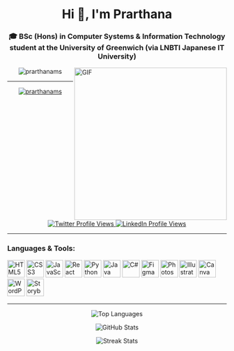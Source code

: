 <h1 align="center">Hi 👋, I'm Prarthana</h1>
<h3 align="center">🎓 BSc (Hons) in Computer Systems & Information Technology student at the University of Greenwich (via LNBTI Japanese IT University)</h3>

<p align="left">
<img align="right" alt="GIF" src="https://user-images.githubusercontent.com/75851313/151668395-5591532b-28da-46a6-9476-7c9694bcb60e.gif" width="350"/>
</p>





<p align="center">
  <img src="https://komarev.com/ghpvc/?username=prarthanams&label=Profile%20views&color=ffffff&style=flat" alt="prarthanams" />
</p>

---


<p align="center">
  <a href="https://github.com/ryo-ma/github-profile-trophy">
    <img src="https://github-profile-trophy.vercel.app/?username=prarthanams&theme=gruvbox&column=7" alt="prarthanams" />
  </a>
</p>





<p align="center">
  <a href="https://twitter.com/prarthanams" target="_blank">
    <img src="https://komarev.com/ghpvc/?username=prarthanams&label=Twitter%20Profile%20Views&color=0e75b6&style=flat" alt="Twitter Profile Views" />
  </a>
  <a href="https://linkedin.com/in/prarthanams" target="_blank">
    <img src="https://komarev.com/ghpvc/?username=prarthanams&label=LinkedIn%20Profile%20Views&color=0e75b6&style=flat" alt="LinkedIn Profile Views" />
  </a>
</p>

---

<h3 align="left">Languages & Tools:</h3>
<p align="left">
  <img src="https://cdn.jsdelivr.net/gh/devicons/devicon/icons/html5/html5-original.svg" alt="HTML5" width="40" height="40"/>
  <img src="https://cdn.jsdelivr.net/gh/devicons/devicon/icons/css3/css3-original.svg" alt="CSS3" width="40" height="40"/>
  <img src="https://cdn.jsdelivr.net/gh/devicons/devicon/icons/javascript/javascript-original.svg" alt="JavaScript" width="40" height="40"/>
  <img src="https://cdn.jsdelivr.net/gh/devicons/devicon/icons/react/react-original.svg" alt="React" width="40" height="40"/>
  <img src="https://cdn.jsdelivr.net/gh/devicons/devicon/icons/python/python-original.svg" alt="Python" width="40" height="40"/>
  <img src="https://cdn.jsdelivr.net/gh/devicons/devicon/icons/java/java-original.svg" alt="Java" width="40" height="40"/>
  <img src="https://cdn.jsdelivr.net/gh/devicons/devicon/icons/csharp/csharp-original.svg" alt="C#" width="40" height="40"/>
  <img src="https://cdn.jsdelivr.net/gh/devicons/devicon/icons/figma/figma-original.svg" alt="Figma" width="40" height="40"/>
  <img src="https://cdn.jsdelivr.net/gh/devicons/devicon/icons/photoshop/photoshop-plain.svg" alt="Photoshop" width="40" height="40"/>
  <img src="https://cdn.jsdelivr.net/gh/devicons/devicon/icons/illustrator/illustrator-plain.svg" alt="Illustrator" width="40" height="40"/>
  <img src="https://cdn.jsdelivr.net/gh/devicons/devicon/icons/canva/canva-original.svg" alt="Canva" width="40" height="40"/>
  <img src="https://cdn.jsdelivr.net/gh/devicons/devicon/icons/wordpress/wordpress-plain.svg" alt="WordPress" width="40" height="40"/>
  <img src="https://cdn.jsdelivr.net/gh/devicons/devicon/icons/storybook/storybook-original.svg" alt="Storybook" width="40" height="40"/>
</p>

---

<p align="center">
  <img src="https://github-readme-stats.vercel.app/api/top-langs/?username=prarthanams&layout=compact&theme=dark" alt="Top Languages" />
</p>

<p align="center">
  <img src="https://github-readme-stats.vercel.app/api?username=prarthanams&show_icons=true&theme=dark" alt="GitHub Stats" />
</p>

<p align="center">
  <img src="https://github-readme-streak-stats.herokuapp.com/?user=prarthanams&theme=dark" alt="Streak Stats" />
</p>
